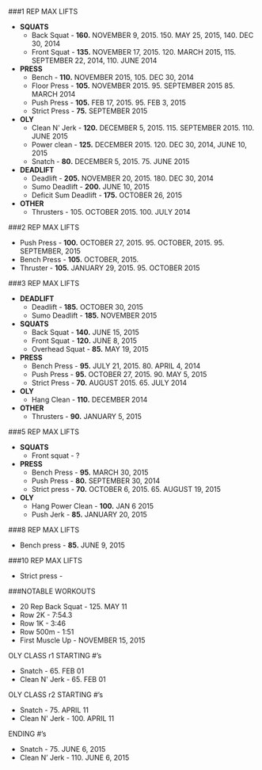 ###1 REP MAX LIFTS

- **SQUATS**
  - Back Squat - **160.** NOVEMBER 9, 2015. 150. MAY 25, 2015, 140. DEC 30, 2014
  - Front Squat - **135.** NOVEMBER 17, 2015. 120. MARCH 2015, 115. SEPTEMBER 22, 2014, 110. JUNE 2014
- **PRESS**
  - Bench - **110.** NOVEMBER 2015, 105. DEC 30, 2014
  - Floor Press - **105.** NOVEMBER 2015. 95. SEPTEMBER 2015 85. MARCH 2014
  - Push Press - **105.** FEB 17, 2015. 95. FEB 3, 2015
  - Strict Press - **75.** SEPTEMBER 2015
- **OLY**
  - Clean N' Jerk - **120.** DECEMBER 5, 2015. 115. SEPTEMBER 2015. 110. JUNE 2015
  - Power clean - **125.** DECEMBER 2015. 120. DEC 30, 2014, JUNE 10, 2015
  - Snatch - **80.** DECEMBER 5, 2015. 75. JUNE 2015
- **DEADLIFT**
  - Deadlift - **205.** NOVEMBER 20, 2015. 180. DEC 30, 2014
  - Sumo Deadlift - **200.** JUNE 10, 2015
  - Deficit Sum Deadlift - **175.** OCTOBER 26, 2015
- **OTHER**
  - Thrusters - 105. OCTOBER 2015. 100. JULY 2014

###2 REP MAX LIFTS

- Push Press - **100.** OCTOBER 27, 2015. 95. OCTOBER, 2015. 95. SEPTEMBER, 2015
- Bench Press - **105.** OCTOBER, 2015.
- Thruster - **105.** JANUARY 29, 2015. 95. OCTOBER 2015

###3 REP MAX LIFTS

- **DEADLIFT**
  - Deadlift - **185.** OCTOBER 30, 2015
  - Sumo Deadlift - **185.** NOVEMBER 2015
- **SQUATS**
  - Back Squat - **140.** JUNE 15, 2015
  - Front Squat - **120.** JUNE 8, 2015
  - Overhead Squat - **85.** MAY 19, 2015
- **PRESS**
  - Bench Press - **95.** JULY 21, 2015. 80. APRIL 4, 2014
  - Push Press - **95.** OCTOBER 27, 2015. 90. MAY 5, 2015
  - Strict Press - **70.** AUGUST 2015. 65. JULY 2014
- **OLY**
  - Hang Clean - **110.** DECEMBER 2014
- **OTHER**
  - Thrusters - **90.** JANUARY 5, 2015

###5 REP MAX LIFTS

- **SQUATS**
  - Front squat - ?
- **PRESS**
  - Bench Press - **95.** MARCH 30, 2015
  - Push Press - **80.** SEPTEMBER 30, 2014
  - Strict press - **70.** OCTOBER 6, 2015. 65. AUGUST 19, 2015
- **OLY**
  - Hang Power Clean - **100.** JAN 6 2015
  - Push Jerk - **85.** JANUARY 20, 2015

###8 REP MAX LIFTS

- Bench press - **85.** JUNE 9, 2015

###10 REP MAX LIFTS

- Strict press -

###NOTABLE WORKOUTS

- 20 Rep Back Squat - 125. MAY 11
- Row 2K - 7:54.3
- Row 1K - 3:46
- Row 500m - 1:51
- First Muscle Up - NOVEMBER 15, 2015

OLY CLASS r1
STARTING #’s

- Snatch - 65. FEB 01
- Clean N' Jerk - 65. FEB 01

OLY CLASS r2
STARTING #’s

- Snatch - 75. APRIL 11
- Clean N' Jerk - 100. APRIL 11

ENDING #’s

- Snatch - 75. JUNE 6, 2015
- Clean N’ Jerk - 110. JUNE 6, 2015